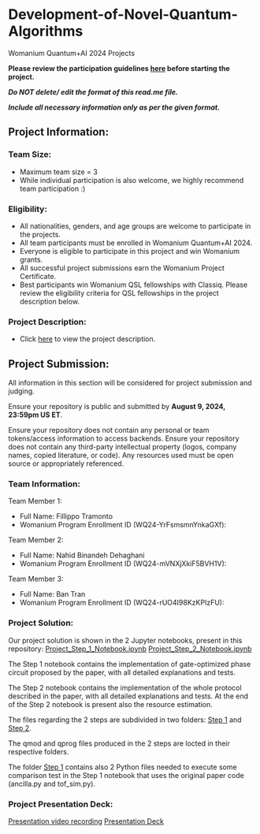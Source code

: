 # Development-of-Novel-Quantum-Algorithms
Womanium Quantum+AI 2024 Projects

**Please review the participation guidelines [here](https://github.com/womanium-quantum/Quantum-AI-2024) before starting the project.**

_**Do NOT delete/ edit the format of this read.me file.**_

_**Include all necessary information only as per the given format.**_

## Project Information:

### Team Size:
  - Maximum team size = 3
  - While individual participation is also welcome, we highly recommend team participation :)

### Eligibility:
  - All nationalities, genders, and age groups are welcome to participate in the projects.
  - All team participants must be enrolled in Womanium Quantum+AI 2024.
  - Everyone is eligible to participate in this project and win Womanium grants.
  - All successful project submissions earn the Womanium Project Certificate.
  - Best participants win Womanium QSL fellowships with Classiq. Please review the eligibility criteria for QSL fellowships in the project description below.

### Project Description:
  - Click [here](https://drive.google.com/file/d/1PGNUShboB4ik_JHZGcIPTh3KYi-aajzp/view?usp=sharing) to view the project description.

## Project Submission:
All information in this section will be considered for project submission and judging.

Ensure your repository is public and submitted by **August 9, 2024, 23:59pm US ET**.

Ensure your repository does not contain any personal or team tokens/access information to access backends. Ensure your repository does not contain any third-party intellectual property (logos, company names, copied literature, or code). Any resources used must be open source or appropriately referenced.

### Team Information:
Team Member 1:
 - Full Name: Fillippo Tramonto
 - Womanium Program Enrollment ID (WQ24-YrFsmsmnYnkaGXf):


Team Member 2:
 - Full Name: Nahid Binandeh Dehaghani
 - Womanium Program Enrollment ID (WQ24-mVNXjXkiF5BVH1V):


Team Member 3:
 - Full Name: Ban Tran
 - Womanium Program Enrollment ID (WQ24-rUO4I98KzKPIzFU):


### Project Solution:
Our project solution is shown in the 2 Jupyter notebooks, present in this repository:
[Project_Step_1_Notebook.ipynb](https://github.com/filippotramonto/Development-of-Novel-Quantum-Algorithms-QUIP/blob/main/Project%20Step%201/Project_Step_1_Notebook.ipynb)
[Project_Step_2_Notebook.ipynb](https://github.com/filippotramonto/Development-of-Novel-Quantum-Algorithms-QUIP/blob/main/Project%20Step%202/Project_Step_2_Notebook.ipynb)

The Step 1 notebook contains the implementation of gate-optimized phase circuit proposed by the paper, with all detailed explanations and tests.

The Step 2 notebook contains the implementation of the whole protocol described in the paper, with all detailed explanations and tests.
At the end of the Step 2 notebook is present also the resource estimation.

The files regarding the 2 steps are subdivided in two folders: [Step 1](https://github.com/filippotramonto/Development-of-Novel-Quantum-Algorithms-QUIP/tree/main/Project%20Step%201) and [Step 2](https://github.com/filippotramonto/Development-of-Novel-Quantum-Algorithms-QUIP/tree/main/Project%20Step%202).

The qmod and qprog files produced in the 2 steps are locted in their respective folders. 

The folder [Step 1](https://github.com/filippotramonto/Development-of-Novel-Quantum-Algorithms-QUIP/tree/main/Project%20Step%201) contains also 2 Python files needed to execute some comparison test in the Step 1 notebook that uses the original paper code (ancilla.py and tof_sim.py).

### Project Presentation Deck:
[Presentation video recording](https://github.com/filippotramonto/Development-of-Novel-Quantum-Algorithms-QUIP/blob/main/QUIP_Team_Presenation.wmv)
[Presentation Deck](https://github.com/filippotramonto/Development-of-Novel-Quantum-Algorithms-QUIP/blob/main/QUIP_Presentation.pdf)

